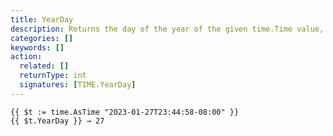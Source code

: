 ```yaml
---
title: YearDay
description: Returns the day of the year of the given time.Time value, in the range [1, 365] for non-leap years, and [1,366] in leap years.
categories: []
keywords: []
action:
  related: []
  returnType: int
  signatures: [TIME.YearDay]
---
```


```go-html-template
{{ $t := time.AsTime "2023-01-27T23:44:58-08:00" }}
{{ $t.YearDay }} → 27
```
